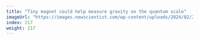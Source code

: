 ```yaml
---
title: "Tiny magnet could help measure gravity on the quantum scale"
imageUrl: "https://images.newscientist.com/wp-content/uploads/2024/02/22164052/SEI_192725345.jpg?width=788"
index: 217
weight: 217
---
```

